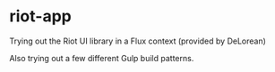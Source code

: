 # riot-app
Trying out the Riot UI library in a Flux context (provided by DeLorean)

Also trying out a few different Gulp build patterns.
